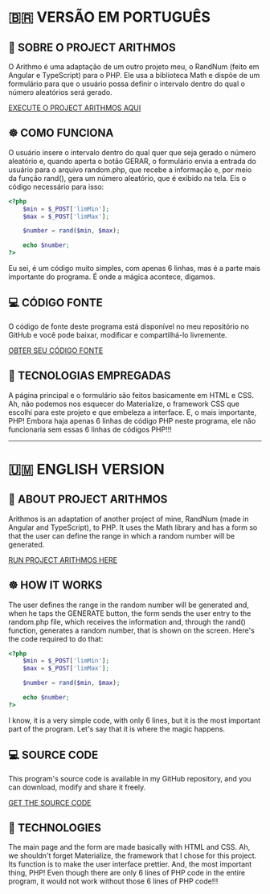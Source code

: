 # 🇧🇷 VERSÃO EM PORTUGUÊS
## 💁 SOBRE O PROJECT ARITHMOS
O Arithmo é uma adaptação de um outro projeto meu, o RandNum (feito em Angular e TypeScript) para o PHP. Ele usa a biblioteca Math e dispõe de um formulário para que o usuário possa definir o intervalo dentro do qual o número aleatórios será gerado.

[EXECUTE O PROJECT ARITHMOS AQUI](https://projectarithmo.redwars22.repl.co/)

## ☸️ COMO FUNCIONA
O usuário insere o intervalo dentro do qual quer que seja gerado o número aleatório e, quando aperta o botão GERAR, o formulário envia a entrada do usuário para o arquivo random.php, que recebe a informação e, por meio da função rand(), gera um número aleatório, que é exibido na tela. Eis o código necessário para isso:

```php
<?php
    $min = $_POST['limMin'];
    $max = $_POST['limMax'];

    $number = rand($min, $max);

    echo $number;
?>
```

Eu sei, é um código muito simples, com apenas 6 linhas, mas é a parte mais importante do programa. É onde a mágica acontece, digamos.

## 💻 CÓDIGO FONTE
O código de fonte deste programa está disponível no meu repositório no GitHub e você pode baixar, modificar e compartilhá-lo livremente.

[OBTER SEU CÓDIGO FONTE](https://github.com/Redwars22/Portfolio)

## 🧰 TECNOLOGIAS EMPREGADAS
A página principal e o formulário são feitos basicamente em HTML e CSS. Ah, não podemos nos esquecer do Materialize, o framework CSS que escolhi para este projeto e que embeleza a interface. E, o mais importante, PHP! Embora haja apenas 6 linhas de código PHP neste programa, ele não funcionaria sem essas 6 linhas de códigos PHP!!!

<hr/>

# 🇺🇲 ENGLISH VERSION
## 💁 ABOUT PROJECT ARITHMOS
Arithmos is an adaptation of another project of mine, RandNum (made in Angular and TypeScript), to PHP. It uses the Math library and has a form so that the user can define the range in which a random number will be generated.

[RUN PROJECT ARITHMOS HERE](https://projectarithmo.redwars22.repl.co/)

## ☸️ HOW IT WORKS
The user defines the range in the random number will be generated and, when he taps the GENERATE button, the form sends the user entry to the random.php file, which receives the information and, through the rand() function, generates a random number, that is shown on the screen. Here's the code required to do that:

```php
<?php
    $min = $_POST['limMin'];
    $max = $_POST['limMax'];

    $number = rand($min, $max);

    echo $number;
?>
```
I know, it is a very simple code, with only 6 lines, but it is the most important part of the program. Let's say that it is where the magic happens.

## 💻 SOURCE CODE
This program's source code is available in my GitHub repository, and you can download, modify and share it freely.

[GET THE SOURCE CODE](https://github.com/Redwars22/Portfolio)

## 🧰 TECHNOLOGIES
The main page and the form are made basically with HTML and CSS. Ah, we shouldn't forget Materialize, the framework that I chose for this project. Its function is to make the user interface prettier. And, the most important thing, PHP! Even though there are only 6 lines of PHP code in the entire program, it would not work without those 6 lines of PHP code!!!